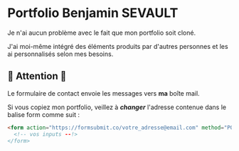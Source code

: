 # Portfolio Benjamin SEVAULT

Je n'ai aucun problème avec le fait que mon portfolio soit cloné.

J'ai moi-même intégré des éléments produits par d'autres personnes et les ai personnalisés selon mes besoins.

## :rotating_light: **Attention**  :rotating_light:
Le formulaire de contact envoie les messages vers **ma** boîte mail.

Si vous copiez mon portfolio, veillez à **_changer_** l'adresse contenue dans le balise form comme suit :

```html
<form action="https://formsubmit.co/votre_adresse@email.com" method="POST">
  <!-- vos inputs --!>
</form>
```

